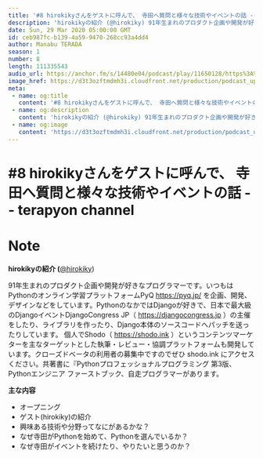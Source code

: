 ```yaml
---
title: '#8 hirokikyさんをゲストに呼んで、 寺田へ質問と様々な技術やイベントの話 -- terapyon channel'
description: 'hirokikyの紹介 (@hirokiky) 91年生まれのプロダクト企画や開発が好きなプログラマーです。いつもはPythonのオンライン学習プラットフォームPyQ https://pyq.jp/ '
date: Sun, 29 Mar 2020 05:00:00 GMT
id: ceb987fc-b139-4a59-9470-268cc93a4dd4
author: Manabu TERADA
season: 1
number: 8
length: 111335543
audio_url: https://anchor.fm/s/14480e04/podcast/play/11650128/https%3A%2F%2Fd3ctxlq1ktw2nl.cloudfront.net%2Fproduction%2F2020-2-28%2F59664811-48000-2-be8cf778ad2a1.mp3
image_href: https://d3t3ozftmdmh3i.cloudfront.net/production/podcast_uploaded/3302665/3302665-1582446732992-f3e5401da36c1.jpg
meta:
 - name: og:title
   content: '#8 hirokikyさんをゲストに呼んで、 寺田へ質問と様々な技術やイベントの話 -- terapyon channel'
 - name: og:description
   content: 'hirokikyの紹介 (@hirokiky) 91年生まれのプロダクト企画や開発が好きなプログラマーです。いつもはPythonのオンライン学習プラットフォームPyQ https://pyq.jp/ '
 - name: og:image
   content: 'https://d3t3ozftmdmh3i.cloudfront.net/production/podcast_uploaded/3302665/3302665-1582446732992-f3e5401da36c1.jpg'
---
```

# #8 hirokikyさんをゲストに呼んで、 寺田へ質問と様々な技術やイベントの話 -- terapyon channel

<DisplayDate :dateStr="'Sun, 29 Mar 2020 05:00:00 GMT'" />
<DisplaySeason :season="1" :topic="8" />


# Note

<p><strong>hirokikyの紹介 (</strong><a href="https://twitter.com/hirokiky">@hirokiky</a>)</p>
<p>91年生まれのプロダクト企画や開発が好きなプログラマーです。いつもはPythonのオンライン学習プラットフォームPyQ <a href="https://pyq.jp/">https://pyq.jp/</a> を企画、開発、デザインなどをしています。PythonのなかではDjangoが好きで、日本で最大級のDjangoイベントDjangoCongress JP（ <a href="https://djangocongress.jp">https://djangocongress.jp</a> ）の主催をしたり、ライブラリを作ったり、Django本体のソースコードへパッチを送ったりしています。 個人でShodo（ <a href="https://shodo.ink">https://shodo.ink</a> ）というコンテンツマーケターを主なターゲットとした執筆・レビュー・協調プラットフォームも開発しています。クローズドベータの利用者の募集中ですのでぜひ shodo.ink にアクセスください。共著書に『Pythonプロフェッショナルプログラミング 第3版、Pythonエンジニア ファーストブック、自走プログラマーがあります。</p>
<p><strong>主な内容</strong></p>
<ul>
 <li>オープニング</li>
 <li>ゲスト(hirokiky)の紹介</li>
  <li>興味ある技術や分野ってなにがあるかな？</li>
  <li>なぜ寺田がPythonを始めて、Pythonを選んでいるか？</li>
  <li>なぜ寺田がイベントを続けたり、やりたいと思うのか？</li>
</ul>



<Player title="#8 hirokikyさんをゲストに呼んで、 寺田へ質問と様々な技術やイベントの話 -- terapyon channel" 
  audio_url="https://anchor.fm/s/14480e04/podcast/play/11650128/https%3A%2F%2Fd3ctxlq1ktw2nl.cloudfront.net%2Fproduction%2F2020-2-28%2F59664811-48000-2-be8cf778ad2a1.mp3" 
  image_href="https://d3t3ozftmdmh3i.cloudfront.net/production/podcast_uploaded/3302665/3302665-1582446732992-f3e5401da36c1.jpg" 
/>

